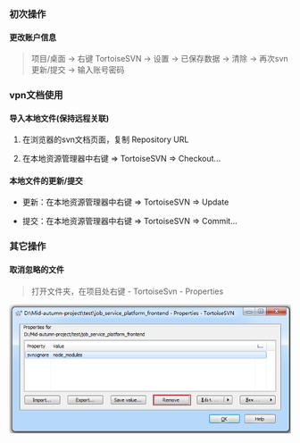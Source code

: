 ### 初次操作

#### 更改账户信息  

> 项目/桌面 → 右键 TortoiseSVN → 设置 → 已保存数据 → 清除 → 再次svn更新/提交 → 输入账号密码  



### vpn文档使用

#### 导入本地文件(保持远程关联)

1. 在浏览器的svn文档页面，复制 Repository URL

2. 在本地资源管理器中右键 => TortoiseSVN => Checkout...



#### 本地文件的更新/提交

- 更新：在本地资源管理器中右键 => TortoiseSVN => Update

- 提交：在本地资源管理器中右键 => TortoiseSVN => Commit...



### 其它操作

#### 取消忽略的文件

> 打开文件夹，在项目处右键 - TortoiseSvn - Properties

![取消忽略的文件](./img/svn取消忽略文件.png)